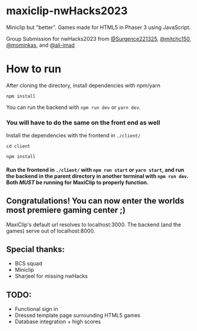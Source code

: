 # maxiclip-nwHacks2023
Miniclip but "better". Games made for HTML5 in Phaser 3 using JavaScript.

Group Submission for nwHacks2023 from [@Surgence221325](https://github.com/Surgence221325), [@mitchc150](https://github.com/mitch150), [@mominkas](https://github.com/mominkas), and [@ali-imad](https://github.com/ali-imad)

# How to run
After cloning the directory, install dependencies with npm/yarn

`npm install`

You can run the backend with `npm run dev` or `yarn dev`.

### You will have to do the same on the front end as well
Install the dependencies with the frontend in `./client/`

`cd client`

`npm install`

#### Run the frontend in `./client/` with `npm run start` or `yarn start`, and run the backend in the parent directory in another terminal with `npm run dev`. Both *MUST* be running for MaxiClip to properly function.

## Congratulations! You can now enter the worlds most premiere gaming center ;) 

MaxiClip's default url resolves to localhost:3000. The backend (and the games) serve out of localhost:8000.

## Special thanks:
 - BCS squad
 - Miniclip
 - Sharjeel for missing nwHacks

## TODO:
 - Functional sign in
 - Dressed template page surrounding HTML5 games
 - Database integration + high scores
